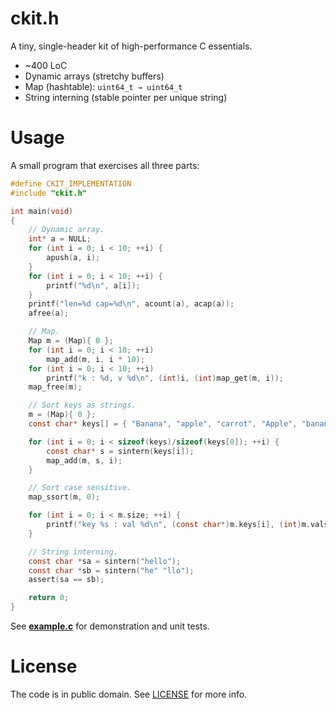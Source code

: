# ckit.h

A tiny, single-header kit of high-performance C essentials.

- ~400 LoC
- Dynamic arrays (stretchy buffers)
- Map (hashtable): `uint64_t → uint64_t`
- String interning (stable pointer per unique string)

# Usage

A small program that exercises all three parts:

```c
#define CKIT_IMPLEMENTATION
#include "ckit.h"

int main(void)
{
	// Dynamic array.
	int* a = NULL;
	for (int i = 0; i < 10; ++i) {
		apush(a, i);
	}
	for (int i = 0; i < 10; ++i) {
		printf("%d\n", a[i]);
	}
	printf("len=%d cap=%d\n", acount(a), acap(a));
	afree(a);

	// Map.
	Map m = (Map){ 0 };
	for (int i = 0; i < 10; ++i)
		map_add(m, i, i * 10);
	for (int i = 0; i < 10; ++i)
		printf("k : %d, v %d\n", (int)i, (int)map_get(m, i));
	map_free(m);

	// Sort keys as strings.
	m = (Map){ 0 };
	const char* keys[] = { "Banana", "apple", "carrot", "Apple", "banana" };

	for (int i = 0; i < sizeof(keys)/sizeof(keys[0]); ++i) {
		const char* s = sintern(keys[i]);
		map_add(m, s, i);
	}

	// Sort case sensitive.
	map_ssort(m, 0);

	for (int i = 0; i < m.size; ++i) {
		printf("key %s : val %d\n", (const char*)m.keys[i], (int)m.vals[i]);
	}

	// String interning.
	const char *sa = sintern("hello");
	const char *sb = sintern("he" "llo");
	assert(sa == sb);

	return 0;
}
```

See [**example.c**](example.c) for demonstration and unit tests.

# License

The code is in public domain. See [LICENSE](LICENSE) for more info.
